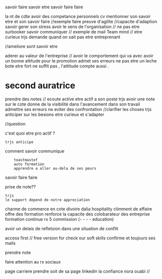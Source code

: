 savoir faire 
savoir etre 
savoir faire faire 

la nt de cdte 
avoir des competance personnels
cv mentionner son savoir etre et son savoir faire 
//exemple
faire preuve d'agilite //capacite d'adaption 
savoir gerer son stress
avoir le sens de l'organisation // ne pas etre surbooker
savoir communiquer // exemple de mail
Team mind // 
etre curieux 
trjs demande quand on sait pas 
etre entreprenant 

//ameliore sont savoir etre

aderer au valeur de l'entreprise // avoir le comportement qui va avec 
avoir un bonne attitude pour le promotion 
admet ses erreurs 
ne pas etre un leche bote
etre fort ne suffit pas , l'attitude compte aussi .

 # second auratrice

 prendre des notes // ecoute active
 etre actif a son poste 
 trjs avoir une note sur le cote 
 donne de la visibilité dans l'avancement dans son travail
 admettre ses erreurs
 ne eviter des confrontation //clarifier les choses
 trjs anticiper sur les besions
 etre curieux et s'adapter 


 //question

 c'est quoi etre pro actif ?

    trjs anticipe

comment savoir communique 
        
        toastmastef
        auto formation
        apprendre a aller au-dela de ses peurs 

savoir faire faire 


prise de note??

    trjs
    le support depend de notre appreciation 

charme de commerce en cote divoire 
dalia hospitality
climment de affaire
offre des formation
renforce la capacite des colobarateur des entreprise
formation continue 
rx 
5 commission (- - - -  education)

avoir un delais de refletxion dans une situation de conflit 

access first // free version for check our soft skills
confirme et toujours ses mails

prendre note 

faire attention au rx sociaux

page carriere 
prendre soit de sa page linkedin
la confiance 
nora ouabi // 